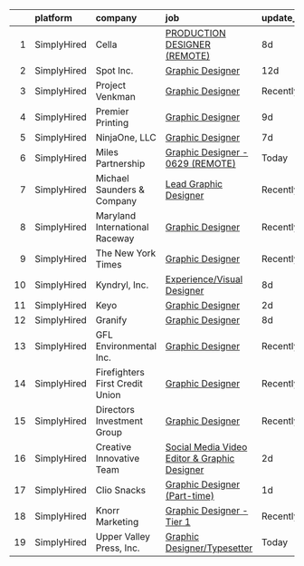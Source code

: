 

|    | platform    | company                         | job                                                                                                                                                       | update_time   | location            |
|---:|:------------|:--------------------------------|:----------------------------------------------------------------------------------------------------------------------------------------------------------|:--------------|:--------------------|
|  1 | SimplyHired | Cella                           | [PRODUCTION DESIGNER (REMOTE)](https://www.simplyhired.com/job/jphCQTBZ3XUNnrEbnNGlePiM-sZU_vHFRC7yadwCus4q2uLi3XX4UA?q=graphic+designer)                 | 8d            | Remote              |
|  2 | SimplyHired | Spot Inc.                       | [Graphic Designer](https://www.simplyhired.com/job/Xwun_z3C5gslmqOlEmNFlJIsS4OAp1gtWLS0kfFbqNgax3pSO55CCg?q=graphic+designer)                             | 12d           | Indianapolis, IN    |
|  3 | SimplyHired | Project Venkman                 | [Graphic Designer](https://www.simplyhired.com/job/wpTuRylfW2zhlvWOA8qrbXWJOEfxHTi-NOWF50RhWBYX1kvK_anzqg?q=graphic+designer)                             | Recently      | Austin, TX          |
|  4 | SimplyHired | Premier Printing                | [Graphic Designer](https://www.simplyhired.com/job/3UXPEiJsl_0xrrK00vLEM1S9GGdx2l1r4wES9VZyHtaaKSrZfq9w7Q?q=graphic+designer)                             | 9d            | Brunswick, GA       |
|  5 | SimplyHired | NinjaOne, LLC                   | [Graphic Designer](https://www.simplyhired.com/job/4bZO0QXJEhizNhFMm9_Syf7ZFsh4-jf2TTqhBTQrzQ-bWuWWS-XfVQ?q=graphic+designer)                             | 7d            | Austin, TX          |
|  6 | SimplyHired | Miles Partnership               | [Graphic Designer - 0629 (REMOTE)](https://www.simplyhired.com/job/_wSoZ1zZk1QXOUHztjEQsZme_B2cfRJCI0Qs7ohYeVMdDYyWq7QeEQ?q=graphic+designer)             | Today         | Florida             |
|  7 | SimplyHired | Michael Saunders & Company      | [Lead Graphic Designer](https://www.simplyhired.com/job/mRd0K60ORnxKqFA_Dd6l0DJSO007aJn0Nf9rFHAUtKxKBI0d8M2FhQ?q=graphic+designer)                        | Recently      | Sarasota, FL        |
|  8 | SimplyHired | Maryland International Raceway  | [Graphic Designer](https://www.simplyhired.com/job/0ufwuI8zWhS4E4TaQc2dZQvWaBRVRqHRwZYsNnqDdgGSP-YkAqHZ5Q?q=graphic+designer)                             | Recently      | Mechanicsville, MD  |
|  9 | SimplyHired | The New York Times              | [Graphic Designer](https://www.simplyhired.com/job/JuQXK84id870TjAst_-M2lNv1rGI50tIVpICBI--gCVbLWopq7EYJw?q=graphic+designer)                             | Recently      | New York, NY        |
| 10 | SimplyHired | Kyndryl, Inc.                   | [Experience/Visual Designer](https://www.simplyhired.com/job/sviTzpgN8al6or_zVovwby2lH0X5pwa20AJXJJbSLLVvXHN-olAnVg?q=graphic+designer)                   | 8d            | Austin, TX          |
| 11 | SimplyHired | Keyo                            | [Graphic Designer](https://www.simplyhired.com/job/dT7rfgvV-10qT0M0_KP3gqk2lVChYLZaRWiZoSAUw6JSPX3qwfYxJw?q=graphic+designer)                             | 2d            | Remote              |
| 12 | SimplyHired | Granify                         | [Graphic Designer](https://www.simplyhired.com/job/LaD_-O_7V6SrW160bQMCaKi9SIZ4r66QONM64oHhZ4ARxGzGWgA42Q?q=graphic+designer)                             | 8d            | Austin, TX          |
| 13 | SimplyHired | GFL Environmental Inc.          | [Graphic Designer](https://www.simplyhired.com/job/h5Fks4wOi57Ai3Fkezccn_43CjTJ0K3XOS2lXf893nsQPtT3W0O-5A?q=graphic+designer)                             | Recently      | Raleigh, NC         |
| 14 | SimplyHired | Firefighters First Credit Union | [Graphic Designer](https://www.simplyhired.com/job/7sL6naDEBFORGas0AYAkbe2B7mDSdt7u3ZjWj81fS8jWeysFukU3dQ?q=graphic+designer)                             | Recently      | Los Angeles, CA     |
| 15 | SimplyHired | Directors Investment Group      | [Graphic Designer](https://www.simplyhired.com/job/lwFB-IFPPDdhloaijqBwddfJUHKHlrmCl5Rm4qk6xWpCkNF95M1C7w?q=graphic+designer)                             | Recently      | Abilene, TX         |
| 16 | SimplyHired | Creative Innovative Team        | [Social Media Video Editor & Graphic Designer](https://www.simplyhired.com/job/kZ3Oepnlhb51AA5aqYe9Y33eiyl08UsiCuHFC39gkLpc3geNyYvdxg?q=graphic+designer) | 2d            | Remote              |
| 17 | SimplyHired | Clio Snacks                     | [Graphic Designer (Part-time)](https://www.simplyhired.com/job/NDO-cwmx3zVGUM0qzgQYQw1e34ghLMDS61vmKwuQE9uodPbREsP2OQ?q=graphic+designer)                 | 1d            | Remote              |
| 18 | SimplyHired | Knorr Marketing                 | [Graphic Designer - Tier 1](https://www.simplyhired.com/job/M9gR1VjhZqT10Jee_z6Q5pCnDgkHAUgJ50L1vcBv39RHKPiwKRDH5w?q=graphic+designer)                    | Recently      | Traverse City, MI   |
| 19 | SimplyHired | Upper Valley Press, Inc.        | [Graphic Designer/Typesetter](https://www.simplyhired.com/job/HVg5zHwuB1BvJPqu2na1wbyoROVi8yhioJY86SKI6w4wss2NGMKUhg?q=graphic+designer)                  | Today         | North Haverhill, NH |